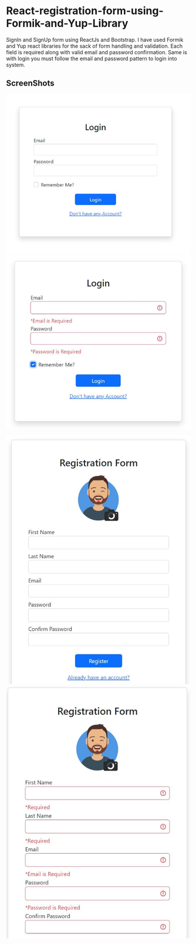 # React-registration-form-using-Formik-and-Yup-Library
SignIn and SignUp form using ReactJs and Bootstrap. I have used Formik and Yup react libraries for the sack of  form handling and validation. Each field is required along with valid email and password confirmation. Same is with login you must follow the email and password pattern to login into system. 

## ScreenShots

![Login](https://github.com/NomanAijaz/React-registration-form-using-Formik-and-Yup-Library/blob/main/post/Capture3.JPG?raw=true)
![Login](https://github.com/NomanAijaz/React-registration-form-using-Formik-and-Yup-Library/blob/main/post/Capture4.JPG?raw=true)

![registration](https://github.com/NomanAijaz/React-registration-form-using-Formik-and-Yup-Library/blob/main/post/Capture.JPG?raw=true)
![registration](https://github.com/NomanAijaz/React-registration-form-using-Formik-and-Yup-Library/blob/main/post/Capture2.JPG?raw=true)
